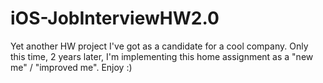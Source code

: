 # iOS-JobInterviewHW2.0
Yet another HW project I've got as a candidate for a cool company. Only this time, 2 years later, I'm implementing this home assignment as a "new me" / "improved me". Enjoy :)
